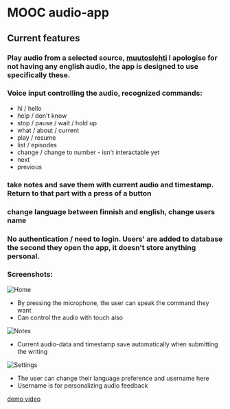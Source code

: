 # MOOC audio-app

## Current features

### Play audio from a selected source, [muutoslehti](https://www.muutoslehti.fi/podcastit/) I apologise for not having any english audio, the app is designed to use specifically these.

### Voice input controlling the audio, recognized commands:
 - hi / hello
 - help / don't know
 - stop / pause / wait / hold up
 - what / about / current
 - play / resume
 - list / episodes
 - change / change to number  - isn't interactable yet
 - next
 - previous

### take notes and save them with current audio and timestamp. Return to that part with a press of a button

### change language between finnish and english, change users name

### No authentication / need to login. Users' are added to database the second they open the app, it doesn't store anything personal. 

### Screenshots:

![Home](https://user-images.githubusercontent.com/56961812/116919054-674b7f80-ac59-11eb-836b-e8a5c99b6626.png)
 - By pressing the microphone, the user can speak the command they want
 - Can control the audio with touch also

![Notes](https://user-images.githubusercontent.com/56961812/116919352-d1fcbb00-ac59-11eb-90bf-c0add1c26991.png)
 - Current audio-data and timestamp save automatically when submitting the writing 

![Settings](https://user-images.githubusercontent.com/56961812/116919433-eb056c00-ac59-11eb-9db2-bd8b3b2c3e6b.png)
 - The user can change their language preference and username here
 - Username is for personalizing audio feedback

[demo video](https://drive.google.com/file/d/135fQ1osjgCOUJ6IyaEmrcV8Z--WT_omN/view?usp=sharing)
